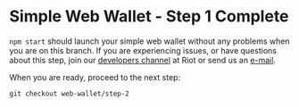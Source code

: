 # Simple Web Wallet - Step 1 Complete

`npm start` should launch your simple web wallet without any problems when you are on this branch. If you are experiencing issues, or have questions about this step, join our [developers channel](https://riot.im/app/#/room/#cryptonomic-developers:cryptonomic.tech) at Riot or send us an [e-mail](mailto:support@cryptonomic.tech).

When you are ready, proceed to the next step:
```
git checkout web-wallet/step-2
```
